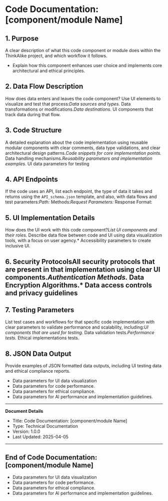 # Code Documentation: [component/module Name]

## 1. Purpose

A clear description of what this code component or module does within the ThinkAlike project, and which workflow it follows.

* Explain how this component enhances user choice and implements core architectural and ethical principles.

## 2. Data Flow Description

How does data enters and leaves the code component? Use UI elements to visualize and test that process:*Data sources and types.*   Data transformations or modifications.*Data destinations.*   UI components that track data during that flow.

## 3. Code Structure

A detailed explanation about the code implementation using reusable modular components with clear comments, data type validations, and clear architectural design patterns.*Code snippets for core implementation points.*   Data handling mechanisms.*Reusability parameters and implementation examples.*    UI data parameters for testing

## 4. API Endpoints

If the code uses an API, list each endpoint, the type of data it takes and returns using the `API_schema.json` template, and also, with data flows and test parameters:*Path:*   Methods:*Request Parameters:*   Response Format:

## 5. UI Implementation Details

How does the UI work with this code component?*List UI components and their roles.*   Describe data flow between code and UI using data visualization tools, with a focus on user agency.*   Accessibility parameters to create inclusive UI.

## 6. Security ProtocolsAll security protocols that are present in that implementation using clear UI components.*Authentication Methods.*   Data Encryption Algorithms.*   Data access controls and privacy guidelines

## 7. Testing Parameters

List test cases and workflows for that specific code implementation with clear parameters to validate performance and scalability, including:*UI components that are used for testing.*   Data validation tests.*Performance tests.*   Ethical implementations tests.

## 8.  JSON Data Output

Provide examples of JSON formatted data outputs, including UI testing data and ethical compliance reports.
*   Data parameters for UI data visualization
*   Data parameters for code performance.
*   Data parameters for ethical compliance.
*   Data parameters for Al performance and implementation guidelines.

---
**Document Details**
- Title: Code Documentation: [component/module Name]
- Type: Technical Documentation
- Version: 1.0.0
- Last Updated: 2025-04-05
---
End of Code Documentation: [component/module Name]
---

* Data parameters for UI data visualization
* Data parameters for code performance.
* Data parameters for ethical compliance.
* Data parameters for Al performance and implementation guidelines.

